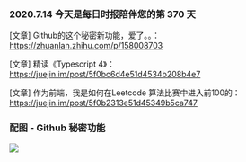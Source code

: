 ### 2020.7.14 今天是每日时报陪伴您的第 370 天

[文章] Github的这个秘密新功能，爱了。。：<https://zhuanlan.zhihu.com/p/158008703>

[文章] 精读《Typescript 4》： <https://juejin.im/post/5f0bc6d4e51d4534b208b4e7>

[文章] 作为前端，我是如何在Leetcode 算法比赛中进入前100的：<https://juejin.im/post/5f0b2313e51d45349b5ca747>


### 配图 - Github 秘密功能

![](https://pic3.zhimg.com/v2-648cd394832265cc215ea1ab35ab16fb_r.jpg?source=172ae18b)
